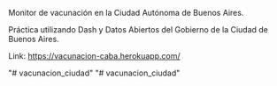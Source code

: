 Monitor de vacunación en la Ciudad Autónoma de Buenos Aires.

Práctica utilizando Dash y Datos Abiertos del Gobierno de la Ciudad de Buenos Aires.

Link: https://vacunacion-caba.herokuapp.com/

"# vacunacion_ciudad" 
"# vacunacion_ciudad" 

